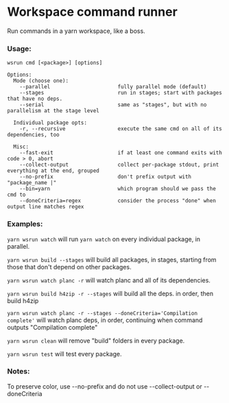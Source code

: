 # Workspace command runner

Run commands in a yarn workspace, like a boss.

### Usage:

```
wsrun cmd [<package>] [options]

Options:
  Mode (choose one):
    --parallel                      fully parallel mode (default)
    --stages                        run in stages; start with packages that have no deps.
    --serial                        same as "stages", but with no parallelism at the stage level

  Individual package opts:
    -r, --recursive                 execute the same cmd on all of its dependencies, too

  Misc:
    --fast-exit                     if at least one command exits with code > 0, abort
    --collect-output                collect per-package stdout, print everything at the end, grouped
    --no-prefix                     don't prefix output with "package_name |"
    --bin=yarn                      which program should we pass the cmd to
    --doneCriteria=regex            consider the process "done" when output line matches regex
```

### Examples:

`yarn wsrun watch` will run `yarn watch` on every individual package, in parallel.

`yarn wsrun build --stages` will build all packages, in stages, starting from those that don't depend on other packages.

`yarn wsrun watch planc -r` will watch planc and all of its dependencies.

`yarn wsrun build h4zip -r --stages` will build all the deps. in order, then build h4zip

`yarn wsrun watch planc -r --stages --doneCriteria='Compilation complete'` will watch planc deps,
in order, continuing when command outputs "Compilation complete"

`yarn wsrun clean` will remove "build" folders in every package.

`yarn wsrun test` will test every package.

### Notes:

To preserve color, use --no-prefix and do not use --collect-output or --doneCriteria
